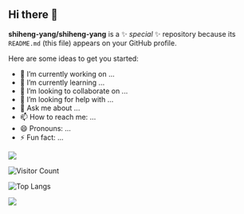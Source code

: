 ## Hi there 👋


**shiheng-yang/shiheng-yang** is a ✨ _special_ ✨ repository because its `README.md` (this file) appears on your GitHub profile.

Here are some ideas to get you started:

- 🔭 I’m currently working on ...
- 🌱 I’m currently learning ...
- 👯 I’m looking to collaborate on ...
- 🤔 I’m looking for help with ...
- 💬 Ask me about ...
- 📫 How to reach me: ...
- 😄 Pronouns: ...
- ⚡ Fun fact: ...


![](https://github-readme-stats.vercel.app/api?username=shiheng-yang&show_icons=true&theme=transparent)

![Visitor Count](https://profile-counter.glitch.me/shiheng-yang/count.svg)

![Top Langs](https://github-readme-stats.vercel.app/api/top-langs/?username=shiheng-yang&layout=compact&theme=tokyonight)

![](https://github-readme-activity-graph.cyclic.app/graph?username=shiheng-yang&theme=dracula)

